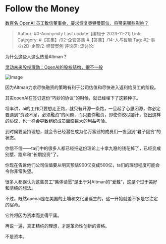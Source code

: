 # Follow the Money
[数百名 OpenAI 员工致信董事会，要求恢复奥特曼职位，将带来哪些影响？](https://www.zhihu.com/question/631041787/answer/3296271966)

> Author: #0-Anonymity
> Last update: [编辑于 2023-11-21]
> Link:
> Category: #【答集】/02-企管答集 #【答集】/14-人与智能
> Tag: #2-事业/2D-企管/2-经营案例
> 评论区:
> 泛讨论:

为什么这些人这么热爱Altman？

[灵动未来股权激励：OpenAI的股权结构，很不一般](https://zhuanlan.zhihu.com/p/614263736?utm_id=0)

![Image](https://pica.zhimg.com/50/v2-d6e61f807758f3ba90c5bb1947ffc51c_720w.jpg?source=1940ef5c)

因为Altman力求尽快融资的策略有利于公司估值和尽快进入返利给员工的阶段。

其实openAI在签订这份“巧妙的协议”的时候，就已经埋下了这颗种子。

坦率讲，ai的工作只要想走正路，就只有开源一条路，一旦起了心思闭源，你必定要遇到“资源不足，必须融资”的问题，而只要你融资，即使你绞尽脑汁，签出这样的协议，也一样会导致组织成员面临巨大的利益考验。

到时候要坚持理想，就会令已经潜在成为亿万富翁的成员们一夜回到“君子固穷”的状态。

你信不信——ta们中的很多人都已经把这份理论上十拿九稳的钱花掉了，已经变成别墅、跑车和“长期投资”了。

你现在告诉他们公司估值要从明天预估900亿变成500亿，ta们的理想程度可能会令你非常失望。

很多人都误认为这些员工“集体请愿”是出于对Altman的“爱戴”，这是个过于美好和清纯的想法。

不过，既然openai是在美国的土壤和文化里诞生的，这一开始就差不多是它注定的宿命。

它终将因为资本而变得平庸。

再说一遍，真正精纯的理想，才是革命性创新的资格。

不是资本。
